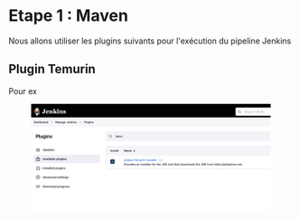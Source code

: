 # Etape 1 : Maven

Nous allons utiliser les plugins suivants pour l'exécution du pipeline Jenkins



## Plugin Temurin

Pour ex

<figure><img src="../.gitbook/assets/image.png" alt=""><figcaption></figcaption></figure>
